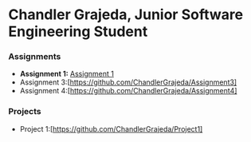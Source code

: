 # Chandler Grajeda, Junior Software Engineering Student

### Assignments 
- **Assignment 1:** [Assignment 1](./Assignments/Assignment_Html.pdf)
- Assignment 3:[https://github.com/ChandlerGrajeda/Assignment3]
- Assignment 4:[https://github.com/ChandlerGrajeda/Assignment4]

### Projects
- Project 1:[https://github.com/ChandlerGrajeda/Project1]